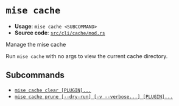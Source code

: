 # `mise cache`

- **Usage**: `mise cache <SUBCOMMAND>`
- **Source code**: [`src/cli/cache/mod.rs`](https://github.com/jdx/mise/blob/main/src/cli/cache/mod.rs)

Manage the mise cache

Run `mise cache` with no args to view the current cache directory.

## Subcommands

- [`mise cache clear [PLUGIN]...`](/cli/cache/clear.md)
- [`mise cache prune [--dry-run] [-v --verbose...] [PLUGIN]...`](/cli/cache/prune.md)
